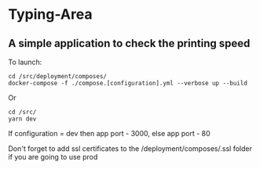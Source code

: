 # Typing-Area
## A simple application to check the printing speed

To launch: 
```
cd /src/deployment/composes/
docker-compose -f ./compose.[configuration].yml --verbose up --build
```
Or
```
cd /src/
yarn dev
```

<p>If configuration = dev then app port - 3000, else app port - 80</p>

Don't forget to add ssl certificates to the /deployment/composes/.ssl folder if you are going to use prod
